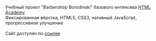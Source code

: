 Учебный проект "Barbershop Borodinski" базового интенсива <a href="https://htmlacademy.ru" target="_blank">HTML Academy</a><br>
Фиксированная вёрстка, HTML5, CSS3, нативный JavaScript, прогрессивное улучшение<br>
<br>
Сайт доступен по <a href="https://arkartavtsev.github.io/barbershop" target="_blank">ссылке</a>
